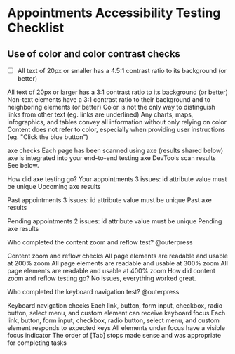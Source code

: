 # Appointments Accessibility Testing Checklist

## Use of color and color contrast checks



- [ ] All text of 20px or smaller has a 4.5:1 contrast ratio to its background (or better)

All text of 20px or larger has a 3:1 contrast ratio to its background (or better)
Non-text elements have a 3:1 contrast ratio to their background and to neighboring elements (or better)
Color is not the only way to distinguish links from other text (eg. links are underlined)
Any charts, maps, infographics, and tables convey all information without only relying on color
Content does not refer to color, especially when providing user instructions (eg. "Click the blue button")

axe checks
 Each page has been scanned using axe (results shared below)
 axe is integrated into your end-to-end testing
axe DevTools scan results
See below.

How did axe testing go?
Your appointments
3 issues: id attribute value must be unique
Upcoming axe results

Past appointments
3 issues: id attribute value must be unique
Past axe results

Pending appointments
2 issues: id attribute value must be unique
Pending axe results

Who completed the content zoom and reflow test?
@outerpress

Content zoom and reflow checks
 All page elements are readable and usable at 200% zoom
 All page elements are readable and usable at 300% zoom
 All page elements are readable and usable at 400% zoom
How did content zoom and reflow testing go?
No issues, everything worked great.

Who completed the keyboard navigation test?
@outerpress

Keyboard navigation checks
 Each link, button, form input, checkbox, radio button, select menu, and custom element can receive keyboard focus
 Each link, button, form input, checkbox, radio button, select menu, and custom element responds to expected keys
 All elements under focus have a visible focus indicator
 The order of [Tab] stops made sense and was appropriate for completing tasks